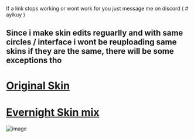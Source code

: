 If a link stops working or wont work for you just message me on discord ( # ayikuy ) 

## Since i make skin edits reguarlly and with same circles / interface i wont be reuploading same skins if they are the same, there will be some exceptions tho

  # [Original Skin](https://www.reddit.com/r/OsuSkins/comments/1732mp4/evernight_stdsdhd169/)
# [Evernight Skin mix](https://www.mediafire.com/file/s0xbdk48hn029ib/-_Purkoz_-.osk/file)
![image](https://i.imgur.com/weal8qh.png)



